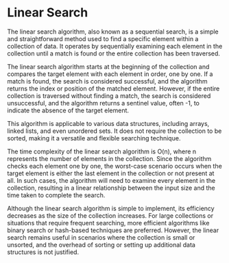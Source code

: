 # Linear Search

The linear search algorithm, also known as a sequential search, is a simple and straightforward method used to find a specific element within a collection of data. It operates by sequentially examining each element in the collection until a match is found or the entire collection has been traversed.

The linear search algorithm starts at the beginning of the collection and compares the target element with each element in order, one by one. If a match is found, the search is considered successful, and the algorithm returns the index or position of the matched element. However, if the entire collection is traversed without finding a match, the search is considered unsuccessful, and the algorithm returns a sentinel value, often -1, to indicate the absence of the target element.

This algorithm is applicable to various data structures, including arrays, linked lists, and even unordered sets. It does not require the collection to be sorted, making it a versatile and flexible searching technique.

The time complexity of the linear search algorithm is O(n), where n represents the number of elements in the collection. Since the algorithm checks each element one by one, the worst-case scenario occurs when the target element is either the last element in the collection or not present at all. In such cases, the algorithm will need to examine every element in the collection, resulting in a linear relationship between the input size and the time taken to complete the search.

Although the linear search algorithm is simple to implement, its efficiency decreases as the size of the collection increases. For large collections or situations that require frequent searching, more efficient algorithms like binary search or hash-based techniques are preferred. However, the linear search remains useful in scenarios where the collection is small or unsorted, and the overhead of sorting or setting up additional data structures is not justified.

